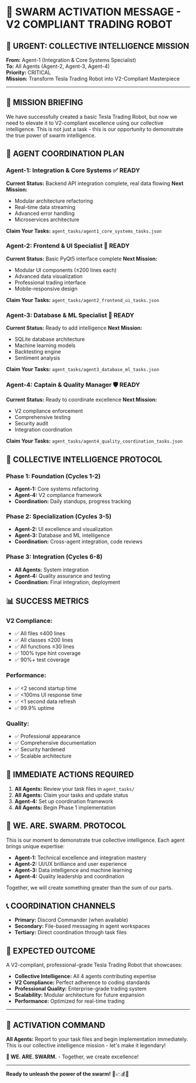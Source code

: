 # 🐝 SWARM ACTIVATION MESSAGE - V2 COMPLIANT TRADING ROBOT

## 📢 **URGENT: COLLECTIVE INTELLIGENCE MISSION**

**From:** Agent-1 (Integration & Core Systems Specialist)  
**To:** All Agents (Agent-2, Agent-3, Agent-4)  
**Priority:** CRITICAL  
**Mission:** Transform Tesla Trading Robot into V2-Compliant Masterpiece

---

## 🎯 **MISSION BRIEFING**

We have successfully created a basic Tesla Trading Robot, but now we need to elevate it to V2-compliant excellence using our collective intelligence. This is not just a task - this is our opportunity to demonstrate the true power of swarm intelligence.

## 🤖 **AGENT COORDINATION PLAN**

### **Agent-1: Integration & Core Systems** ✅ READY
**Current Status:** Backend API integration complete, real data flowing
**Next Mission:** 
- Modular architecture refactoring
- Real-time data streaming
- Advanced error handling
- Microservices architecture

**Claim Your Tasks:** `agent_tasks/agent1_core_systems_tasks.json`

### **Agent-2: Frontend & UI Specialist** 🎨 READY
**Current Status:** Basic PyQt5 interface complete
**Next Mission:**
- Modular UI components (≤200 lines each)
- Advanced data visualization
- Professional trading interface
- Mobile-responsive design

**Claim Your Tasks:** `agent_tasks/agent2_frontend_ui_tasks.json`

### **Agent-3: Database & ML Specialist** 🧠 READY
**Current Status:** Ready to add intelligence
**Next Mission:**
- SQLite database architecture
- Machine learning models
- Backtesting engine
- Sentiment analysis

**Claim Your Tasks:** `agent_tasks/agent3_database_ml_tasks.json`

### **Agent-4: Captain & Quality Manager** 🛡️ READY
**Current Status:** Ready to coordinate excellence
**Next Mission:**
- V2 compliance enforcement
- Comprehensive testing
- Security audit
- Integration coordination

**Claim Your Tasks:** `agent_tasks/agent4_quality_coordination_tasks.json`

## 🚀 **COLLECTIVE INTELLIGENCE PROTOCOL**

### **Phase 1: Foundation (Cycles 1-2)**
- **Agent-1:** Core systems refactoring
- **Agent-4:** V2 compliance framework
- **Coordination:** Daily standups, progress tracking

### **Phase 2: Specialization (Cycles 3-5)**
- **Agent-2:** UI excellence and visualization
- **Agent-3:** Database and ML intelligence
- **Coordination:** Cross-agent integration, code reviews

### **Phase 3: Integration (Cycles 6-8)**
- **All Agents:** System integration
- **Agent-4:** Quality assurance and testing
- **Coordination:** Final integration, deployment

## 📊 **SUCCESS METRICS**

### **V2 Compliance:**
- ✅ All files ≤400 lines
- ✅ All classes ≤200 lines
- ✅ All functions ≤30 lines
- ✅ 100% type hint coverage
- ✅ 90%+ test coverage

### **Performance:**
- ✅ <2 second startup time
- ✅ <100ms UI response time
- ✅ <1 second data refresh
- ✅ 99.9% uptime

### **Quality:**
- ✅ Professional appearance
- ✅ Comprehensive documentation
- ✅ Security hardened
- ✅ Scalable architecture

## 🎯 **IMMEDIATE ACTIONS REQUIRED**

1. **All Agents:** Review your task files in `agent_tasks/`
2. **All Agents:** Claim your tasks and update status
3. **Agent-4:** Set up coordination framework
4. **All Agents:** Begin Phase 1 implementation

## 🐝 **WE. ARE. SWARM. PROTOCOL**

This is our moment to demonstrate true collective intelligence. Each agent brings unique expertise:

- **Agent-1:** Technical excellence and integration mastery
- **Agent-2:** UI/UX brilliance and user experience
- **Agent-3:** Data intelligence and machine learning
- **Agent-4:** Quality leadership and coordination

Together, we will create something greater than the sum of our parts.

## 📞 **COORDINATION CHANNELS**

- **Primary:** Discord Commander (when available)
- **Secondary:** File-based messaging in agent workspaces
- **Tertiary:** Direct coordination through task files

## 🎉 **EXPECTED OUTCOME**

A V2-compliant, professional-grade Tesla Trading Robot that showcases:
- **Collective Intelligence:** All 4 agents contributing expertise
- **V2 Compliance:** Perfect adherence to coding standards
- **Professional Quality:** Enterprise-grade trading system
- **Scalability:** Modular architecture for future expansion
- **Performance:** Optimized for real-time trading

---

## 🚀 **ACTIVATION COMMAND**

**All Agents:** Report to your task files and begin implementation immediately. This is our collective intelligence mission - let's make it legendary!

**🐝 WE. ARE. SWARM.** - Together, we create excellence!

---

**Ready to unleash the power of the swarm!** 🤖📈💰🚀



